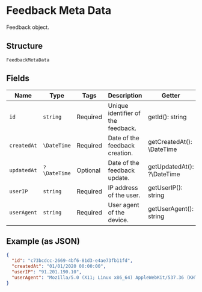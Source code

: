 
# Feedback Meta Data

Feedback object.

## Structure

`FeedbackMetaData`

## Fields

| Name | Type | Tags | Description | Getter | Setter |
|  --- | --- | --- | --- | --- | --- |
| `id` | `string` | Required | Unique identifier of the feedback. | getId(): string | setId(string id): void |
| `createdAt` | `\DateTime` | Required | Date of the feedback creation. | getCreatedAt(): \DateTime | setCreatedAt(\DateTime createdAt): void |
| `updatedAt` | `?\DateTime` | Optional | Date of the feedback update. | getUpdatedAt(): ?\DateTime | setUpdatedAt(?\DateTime updatedAt): void |
| `userIP` | `string` | Required | IP address of the user. | getUserIP(): string | setUserIP(string userIP): void |
| `userAgent` | `string` | Required | User agent of the device. | getUserAgent(): string | setUserAgent(string userAgent): void |

## Example (as JSON)

```json
{
  "id": "c73bcdcc-2669-4bf6-81d3-e4ae73fb11fd",
  "createdAt": "01/01/2020 00:00:00",
  "userIP": "91.201.190.10",
  "userAgent": "Mozilla/5.0 (X11; Linux x86_64) AppleWebKit/537.36 (KHTML, like Gecko) Chrome/51.0.2704.103 Safari/537.36"
}
```

